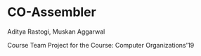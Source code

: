 # CO-Assembler
Aditya Rastogi, Muskan Aggarwal

Course Team Project for the Course: Computer Organizations'19
